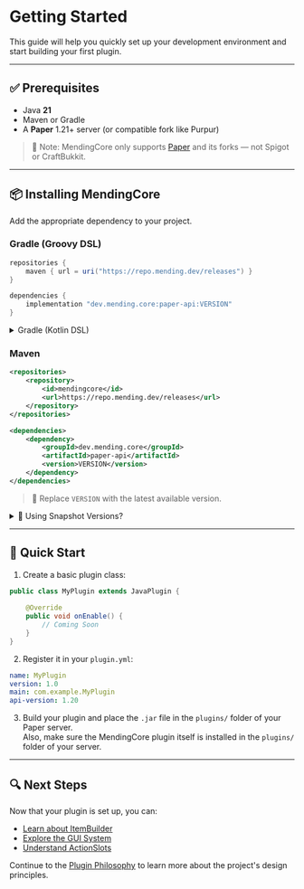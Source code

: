 # Getting Started

This guide will help you quickly set up your development environment and start building your first plugin.

---

## ✅ Prerequisites

- Java **21**
- Maven or Gradle
- A **Paper** 1.21+ server (or compatible fork like Purpur)

> 🧠 Note: MendingCore only supports [Paper](https://papermc.io) and its forks — not Spigot or CraftBukkit.

---

## 📦 Installing MendingCore

Add the appropriate dependency to your project.

### Gradle (Groovy DSL)

```groovy
repositories {
    maven { url = uri("https://repo.mending.dev/releases") }
}

dependencies {
    implementation "dev.mending.core:paper-api:VERSION"
}
```

<details>
<summary>Gradle (Kotlin DSL)</summary>

```kotlin
repositories {
    maven("https://repo.yourdomain.com/releases")
}

dependencies {
    implementation("dev.mending.core:paper-api:VERSION")
}
```

</details>

### Maven

```xml
<repositories>
    <repository>
        <id>mendingcore</id>
        <url>https://repo.mending.dev/releases</url>
    </repository>
</repositories>

<dependencies>
    <dependency>
        <groupId>dev.mending.core</groupId>
        <artifactId>paper-api</artifactId>
        <version>VERSION</version>
    </dependency>
</dependencies>
```

> 🔁 Replace `VERSION` with the latest available version.

<details>
<summary>📸 Using Snapshot Versions?</summary>

If you're using a snapshot version like `1.0.0-SNAPSHOT`, be sure to replace the repository URL with the snapshot repository:

**Gradle:**
```groovy
repositories {
    maven { url = uri("https://repo.mending.dev/snapshots") }
}
```

**Maven:**
```xml
<repositories>
    <repository>
        <id>mendingcore-snapshots</id>
        <url>https://repo.mending.dev/snapshots</url>
    </repository>
</repositories>
```

</details>

---

## 🧪 Quick Start

1. Create a basic plugin class:

```java
public class MyPlugin extends JavaPlugin {
    
    @Override
    public void onEnable() {
        // Coming Soon
    }
}
```

2. Register it in your `plugin.yml`:

```yaml
name: MyPlugin
version: 1.0
main: com.example.MyPlugin
api-version: 1.20
```

3. Build your plugin and place the `.jar` file in the `plugins/` folder of your Paper server.  
Also, make sure the MendingCore plugin itself is installed in the `plugins/` folder of your server.

---

## 🔍 Next Steps

Now that your plugin is set up, you can:

- [Learn about ItemBuilder](dev/items/itembuilder.md)
- [Explore the GUI System](dev/gui/gui.md)
- [Understand ActionSlots](dev/gui/action-slots.md)

Continue to the [Plugin Philosophy](philosophy.md) to learn more about the project's design principles.